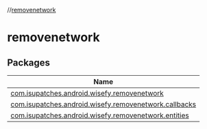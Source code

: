 //[removenetwork](index.md)

# removenetwork

## Packages

| Name |
|---|
| [com.isupatches.android.wisefy.removenetwork](removenetwork/com.isupatches.android.wisefy.removenetwork/index.md) |
| [com.isupatches.android.wisefy.removenetwork.callbacks](removenetwork/com.isupatches.android.wisefy.removenetwork.callbacks/index.md) |
| [com.isupatches.android.wisefy.removenetwork.entities](removenetwork/com.isupatches.android.wisefy.removenetwork.entities/index.md) |
